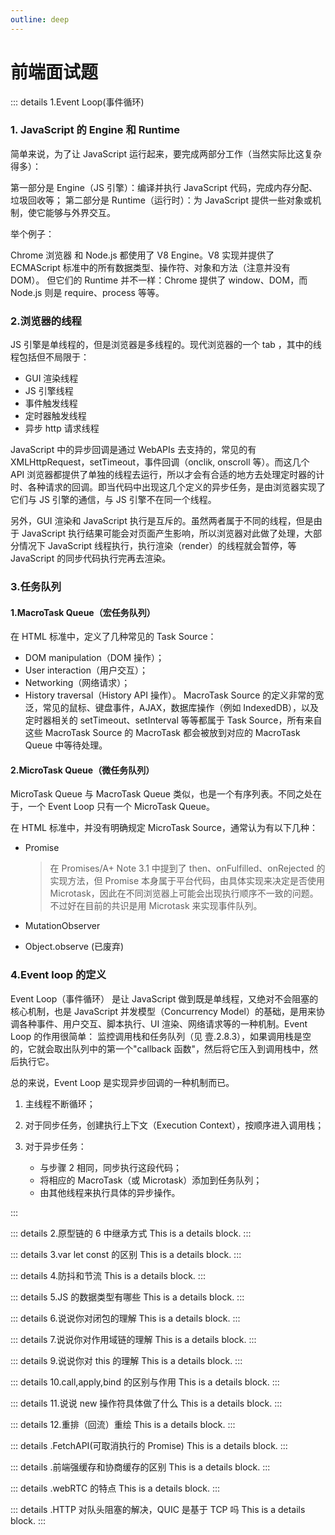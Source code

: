 ```yaml
---
outline: deep
---
```


# 前端面试题

::: details 1.Event Loop(事件循环)

### 1. JavaScript 的 Engine 和 Runtime

简单来说，为了让 JavaScript 运行起来，要完成两部分工作（当然实际比这复杂得多）：

第一部分是 Engine（JS 引擎）：编译并执行 JavaScript 代码，完成内存分配、垃圾回收等；
第二部分是 Runtime（运行时）：为 JavaScript 提供一些对象或机制，使它能够与外界交互。

举个例子：

Chrome 浏览器 和 Node.js 都使用了 V8 Engine。V8 实现并提供了 ECMAScript 标准中的所有数据类型、操作符、对象和方法（注意并没有 DOM）。 但它们的 Runtime 并不一样：Chrome 提供了 window、DOM，而 Node.js 则是 require、process 等等。

### 2.浏览器的线程

JS 引擎是单线程的，但是浏览器是多线程的。现代浏览器的一个 tab ，其中的线程包括但不局限于：

- GUI 渲染线程
- JS 引擎线程
- 事件触发线程
- 定时器触发线程
- 异步 http 请求线程

JavaScript 中的异步回调是通过 WebAPIs 去支持的，常见的有 XMLHttpRequest，setTimeout，事件回调（onclik, onscroll 等）。而这几个 API 浏览器都提供了单独的线程去运行，所以才会有合适的地方去处理定时器的计时、各种请求的回调。即当代码中出现这几个定义的异步任务，是由浏览器实现了它们与 JS 引擎的通信，与 JS 引擎不在同一个线程。

另外，GUI 渲染和 JavaScript 执行是互斥的。虽然两者属于不同的线程，但是由于 JavaScript 执行结果可能会对页面产生影响，所以浏览器对此做了处理，大部分情况下 JavaScript 线程执行，执行渲染（render）的线程就会暂停，等 JavaScript 的同步代码执行完再去渲染。

### 3.任务队列

#### 1.MacroTask Queue（宏任务队列）

在 HTML 标准中，定义了几种常见的 Task Source：

- DOM manipulation（DOM 操作）；
- User interaction（用户交互）；
- Networking（网络请求）；
- History traversal（History API 操作）。
  MacroTask Source 的定义非常的宽泛，常见的鼠标、键盘事件，AJAX，数据库操作（例如 IndexedDB），以及定时器相关的 setTimeout、setInterval 等等都属于 Task Source，所有来自这些 MacroTask Source 的 MacroTask 都会被放到对应的 MacroTask Queue 中等待处理。

#### 2.MicroTask Queue（微任务队列）

MicroTask Queue 与 MacroTask Queue 类似，也是一个有序列表。不同之处在于，一个 Event Loop 只有一个 MicroTask Queue。

在 HTML 标准中，并没有明确规定 MicroTask Source，通常认为有以下几种：

- Promise

  > 在 Promises/A+ Note 3.1 中提到了 then、onFulfilled、onRejected 的实现方法，但 Promise 本身属于平台代码，由具体实现来决定是否使用 Microtask，因此在不同浏览器上可能会出现执行顺序不一致的问题。不过好在目前的共识是用 Microtask 来实现事件队列。

- MutationObserver
- Object.observe (已废弃)

### 4.Event loop 的定义

Event Loop（事件循环） 是让 JavaScript 做到既是单线程，又绝对不会阻塞的核心机制，也是 JavaScript 并发模型（Concurrency Model）的基础，是用来协调各种事件、用户交互、脚本执行、UI 渲染、网络请求等的一种机制。Event Loop 的作用很简单： 监控调用栈和任务队列（见 壹.2.8.3），如果调用栈是空的，它就会取出队列中的第一个"callback 函数"，然后将它压入到调用栈中，然后执行它。

总的来说，Event Loop 是实现异步回调的一种机制而已。

1. 主线程不断循环；
2. 对于同步任务，创建执行上下文（Execution Context），按顺序进入调用栈；
3. 对于异步任务：

   - 与步骤 2 相同，同步执行这段代码；
   - 将相应的 MacroTask（或 Microtask）添加到任务队列；
   - 由其他线程来执行具体的异步操作。

:::

::: details 2.原型链的 6 中继承方式
This is a details block.
:::

::: details 3.var let const 的区别
This is a details block.
:::

::: details 4.防抖和节流
This is a details block.
:::

::: details 5.JS 的数据类型有哪些
This is a details block.
:::

::: details 6.说说你对闭包的理解
This is a details block.
:::

::: details 7.说说你对作用域链的理解
This is a details block.
:::

::: details 9.说说你对 this 的理解
This is a details block.
:::

::: details 10.call,apply,bind 的区别与作用
This is a details block.
:::

::: details 11.说说 new 操作符具体做了什么
This is a details block.
:::

::: details 12.重排（回流）重绘
This is a details block.
:::

::: details .FetchAPI(可取消执行的 Promise)
This is a details block.
:::

::: details .前端强缓存和协商缓存的区别
This is a details block.
:::

::: details .webRTC 的特点
This is a details block.
:::

::: details .HTTP 对队头阻塞的解决，QUIC 是基于 TCP 吗
This is a details block.
:::

